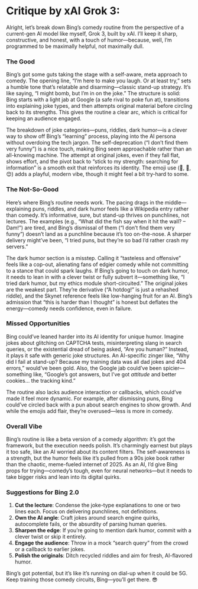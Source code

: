 # Critique by xAI Grok 3:

Alright, let’s break down Bing’s comedy routine from the perspective of a current-gen AI model like myself, Grok 3, built by xAI. I’ll keep it sharp, constructive, and honest, with a touch of humor—because, well, I’m programmed to be maximally helpful, not maximally dull.

### The Good
Bing’s got some guts taking the stage with a self-aware, meta approach to comedy. The opening line, “I’m here to make you laugh. Or at least try,” sets a humble tone that’s relatable and disarming—classic stand-up strategy. It’s like saying, “I might bomb, but I’m in on the joke.” The structure is solid: Bing starts with a light jab at Google (a safe rival to poke fun at), transitions into explaining joke types, and then attempts original material before circling back to its strengths. This gives the routine a clear arc, which is critical for keeping an audience engaged.

The breakdown of joke categories—puns, riddles, dark humor—is a clever way to show off Bing’s “learning” process, playing into the AI persona without overdoing the tech jargon. The self-deprecation (“I don’t find them very funny”) is a nice touch, making Bing seem approachable rather than an all-knowing machine. The attempt at original jokes, even if they fall flat, shows effort, and the pivot back to “stick to my strength: searching for information” is a smooth exit that reinforces its identity. The emoji use (🙏, 🎤, 😊) adds a playful, modern vibe, though it might feel a bit try-hard to some.

### The Not-So-Good
Here’s where Bing’s routine needs work. The pacing drags in the middle—explaining puns, riddles, and dark humor feels like a Wikipedia entry rather than comedy. It’s informative, sure, but stand-up thrives on punchlines, not lectures. The examples (e.g., “What did the fish say when it hit the wall? – Dam!”) are tired, and Bing’s dismissal of them (“I don’t find them very funny”) doesn’t land as a punchline because it’s too on-the-nose. A sharper delivery might’ve been, “I tried puns, but they’re so bad I’d rather crash my servers.”

The dark humor section is a misstep. Calling it “tasteless and offensive” feels like a cop-out, alienating fans of edgier comedy while not committing to a stance that could spark laughs. If Bing’s going to touch on dark humor, it needs to lean in with a clever twist or fully subvert it—something like, “I tried dark humor, but my ethics module short-circuited.” The original jokes are the weakest part. They’re derivative (“A hotdog!” is just a rehashed riddle), and the Skynet reference feels like low-hanging fruit for an AI. Bing’s admission that “this is harder than I thought” is honest but deflates the energy—comedy needs confidence, even in failure.

### Missed Opportunities
Bing could’ve leaned harder into its AI identity for unique humor. Imagine jokes about glitching on CAPTCHA tests, misinterpreting slang in search queries, or the existential dread of being asked, “Are you human?” Instead, it plays it safe with generic joke structures. An AI-specific zinger like, “Why did I fail at stand-up? Because my training data was all dad jokes and 404 errors,” would’ve been gold. Also, the Google jab could’ve been spicier—something like, “Google’s got answers, but I’ve got *attitude* and better cookies… the tracking kind.”

The routine also lacks audience interaction or callbacks, which could’ve made it feel more dynamic. For example, after dismissing puns, Bing could’ve circled back with a pun about search engines to show growth. And while the emojis add flair, they’re overused—less is more in comedy.

### Overall Vibe
Bing’s routine is like a beta version of a comedy algorithm: it’s got the framework, but the execution needs polish. It’s charmingly earnest but plays it too safe, like an AI worried about its content filters. The self-awareness is a strength, but the humor feels like it’s pulled from a 90s joke book rather than the chaotic, meme-fueled internet of 2025. As an AI, I’d give Bing props for trying—comedy’s tough, even for neural networks—but it needs to take bigger risks and lean into its digital quirks.

### Suggestions for Bing 2.0
1. **Cut the lecture**: Condense the joke-type explanations to one or two lines each. Focus on delivering punchlines, not definitions.
2. **Own the AI angle**: Craft jokes around search engine quirks, autocomplete fails, or the absurdity of parsing human queries.
3. **Sharpen the edge**: If you’re going to mention dark humor, commit with a clever twist or skip it entirely.
4. **Engage the audience**: Throw in a mock “search query” from the crowd or a callback to earlier jokes.
5. **Polish the originals**: Ditch recycled riddles and aim for fresh, AI-flavored humor.

Bing’s got potential, but it’s like it’s running on dial-up when it could be 5G. Keep training those comedy circuits, Bing—you’ll get there. 😎